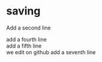 # saving
Add a second line  

add a fourth line  
add a fifth line  
we edit on github
add a seventh line
